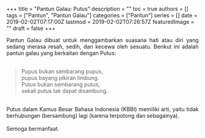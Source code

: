 +++
title = "Pantun Galau: Putus"
description = ""
toc = true
authors = []
tags = ["Pantun", "Pantun Galau"]
categories = ["Pantun"]
series = []
date = 2019-02-02T07:17:00Z
lastmod = 2019-02-02T07:26:57Z
featuredImage = ""
draft = false
+++

<div style="text-align: justify;">Pantun Galau dibuat untuk menggambarkan suasana hati atau diri yang sedang merasa resah, sedih, dan kecewa oleh sesuatu. Berikut ini adalah pantun galau yang berkaitan dengan Putus:<br /><br />
<blockquote class="tr_bq">Pupus bukan sembarang pupus,<br />pupus bayang pikiran limbung.<br />Putus bukan sembarang putus,<br />sekali putus tak dapat disambung.</blockquote><br />
Putus dalam Kamus Besar Bahasa Indonesia (KBBI) memiliki arti, yaitu tidak berhubungan (bersambung) lagi (karena terpotong dan sebagainya).<br /><br />
Semoga bermanfaat.</div>
